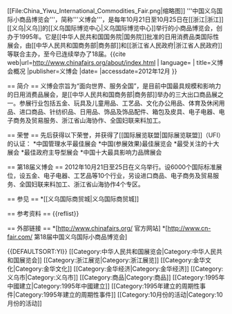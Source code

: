 [[File:China_Yiwu_International_Commodities_Fair.png|缩略图]]
'''中国义乌国际小商品博览会'''，简称'''义博会'''，是每年10月21日至10月25日在[[浙江|浙江]][[义乌|义乌]]的[[义乌国际博览中心|义乌国际博览中心]]举行的小商品博览会，创办于1995年。它是[[中华人民共和国国务院|国务院]]批准的日用消费品类国际性展会，由[[中华人民共和国商务部|商务部]]和[[浙江省人民政府|浙江省人民政府]]等联合主办，至今已连续举办了18届。<ref name="概况">{{cite web|url=http://www.chinafairs.org/about/index.html | language= | title=义博会概况 |publisher=义博会 |date= |accessdate=2012年12月 }}</ref>

== 简介 ==
义博会宗旨为“面向世界、服务全国”，是目前中国最具规模和影响力的日用消费品展会，是[[中华人民共和国商务部|商务部]]举办的三大出口商品展之一。参展行业包括五金、玩具及儿童用品、工艺品、文化办公用品、体育及休闲用品、进口商品、针纺织品、日用品、饰品及饰品配件、箱包及皮具、电子电器、电子商务及贸易服务、浙江省山海协作、全国妇联来料加工。<ref name= "概况"/>

== 荣誉 ==
先后获得以下荣誉，并获得了[[国际展览联盟|国际展览联盟]]（UFI）的认证：<ref name= "概况"/>
*中国管理水平最佳展会
*中国(参展效果)最佳展览会
*最受关注的十大展会
*最佳政府主导型展会
*中国十大最具影响力品牌展会

== 第18届义博会 ==
2012年10月21日至25日在义乌举行。设6000个国际标准展位，设五金、电子电器、工艺品等10个行业，另设进口商品、电子商务及贸易服务、全国妇联来料加工、浙江省山海协作4个专区。<ref name= "概况"/>

== 参见 ==
*[[义乌国际商贸城|义乌国际商贸城]]

== 参考资料 ==
{{reflist}}

== 外部链接 ==
*[http://www.chinafairs.org/ 官方网站]
*[http://www.cn-fair.com/ 第18届中国义乌国际小商品博览会]

{{DEFAULTSORT:YI}}
[[Category:中华人民共和国展览会|Category:中华人民共和国展览会]]
[[Category:浙江展览|Category:浙江展览]]
[[Category:金华文化|Category:金华文化]]
[[Category:金华经济|Category:金华经济]]
[[Category:义乌市|Category:义乌市]]
[[Category:商品|Category:商品]]
[[Category:1995年中國建立|Category:1995年中國建立]]
[[Category:1995年建立的周期性事件|Category:1995年建立的周期性事件]]
[[Category:10月份的活动|Category:10月份的活动]]